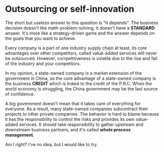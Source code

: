 # Outsourcing or self-innovation

The short but useless answer to this question is "It depends". The business decision doesn't like math-problem-solving, it doesn't have a **STANDARD** answer. It's more like a strategy-driven game and the answer depends on the goals that you want to achieve.

Every company is a part of one industry supply chain at least, its core advantages over other competitors, called value-added services will never be outsourced. However, competitiveness is volatile due to the rise and fall of the industry and your competitors.

In my opinion, a state-owned company is a market extension of the government in China, so the core advantage of a state-owned company is the business **CREDIT** which is linked to the credit of the P.R.C. When the world economy is struggling, the China government may be the last source of confidence.

A big government doesn't mean that it takes care of everything for everyone. As a result, many state-owned companies subcontract their projects to other private companies. The behavior is hard to blame because it has the responsibility to control the risks and provides its own value-added services. It should take responsibility to gather upstream and downstream business partners, and it's called **whole process management**.

Am I right? I've no idea, but I would like to try.